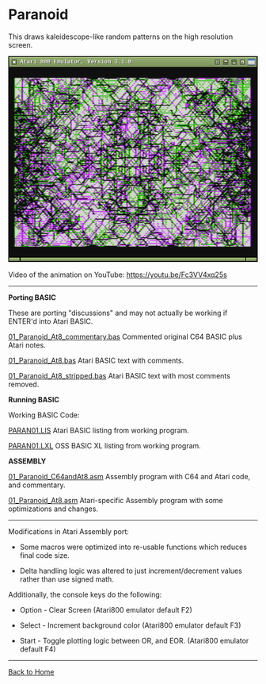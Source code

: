 # Paranoid

This draws kaleidescope-like random patterns on the high resolution screen.

[![AtariParanoidScreen](https://github.com/kenjennings/Melbourne-House-C64-Book1-For-Atari/raw/master/01_Paranoid_At8.png)](#features)

Video of the animation on YouTube: https://youtu.be/Fc3VV4xq25s

---

**Porting BASIC**

These are porting "discussions" and may not actually be working if ENTER'd into Atari BASIC.

[01_Paranoid_At8_commentary.bas](https://github.com/kenjennings/Melbourne-House-C64-Book1-For-Atari/blob/master/01_Paranoid_At8_commentary.bas "01_Paranoid_At8_commentary.bas")  Commented original C64 BASIC plus Atari notes.

[01_Paranoid_At8.bas](https://github.com/kenjennings/Melbourne-House-C64-Book1-For-Atari/blob/master/01_Paranoid_At8.bas "01_Paranoid_At8.bas") Atari BASIC text with comments.

[01_Paranoid_At8_stripped.bas](https://github.com/kenjennings/Melbourne-House-C64-Book1-For-Atari/blob/master/01_Paranoid_At8_stripped.bas "01_Paranoid_At8_stripped.bas") Atari BASIC text with most comments removed.

**Running BASIC**

Working BASIC Code:

[PARAN01.LIS](https://github.com/kenjennings/Melbourne-House-C64-Book1-For-Atari/blob/master/PARAN01.LIS "PARAN01.LIS") Atari BASIC listing from working program.

[PARAN01.LXL](https://github.com/kenjennings/Melbourne-House-C64-Book1-For-Atari/blob/master/PARAN01.LXL "PARAN01.LXL") OSS BASIC XL listing from working program.

**ASSEMBLY**

[01_Paranoid_C64andAt8.asm](https://github.com/kenjennings/Melbourne-House-C64-Book1-For-Atari/blob/master/01_Paranoid_C64andAt8.asm "01_Paranoid_C64andAt8.asm") Assembly program with C64 and Atari code, and commentary.

[01_Paranoid_At8.asm](https://github.com/kenjennings/Melbourne-House-C64-Book1-For-Atari/blob/master/01_Paranoid_At8.asm "01_Paranoid_At8.asm") Atari-specific Assembly program with some optimizations and changes.

---

Modifications in Atari Assembly port:

- Some macros were optimized into re-usable functions which reduces final code size.

- Delta handling logic was altered to just increment/decrement values rather than use signed math.

Additionally, the console keys do the following:

- Option - Clear Screen (Atari800 emulator default F2)

- Select - Increment background color (Atari800 emulator default F3)

- Start - Toggle plotting logic between OR, and EOR. (Atari800 emulator default F4)
 
---

[Back to Home](https://github.com/kenjennings/Melbourne-House-C64-Book1-For-Atari/blob/master/README.md "Home") 
